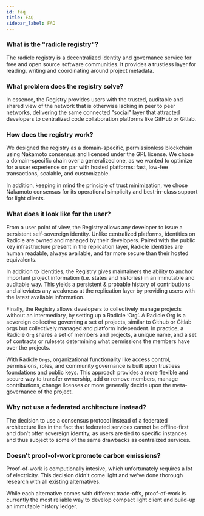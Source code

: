```yaml
---
id: faq
title: FAQ
sidebar_label: FAQ
---
```


### What is the "radicle registry"?

The radicle registry is a decentralized identity and governance service for free and open source software communities. It provides a trustless layer for reading, writing and coordinating around project metadata.

### What problem does the registry solve?

In essence, the Registry provides users with the trusted, auditable and shared view of the network that is otherwise lacking in peer to peer networks, delivering the same connected "social" layer that attracted developers to centralized code collaboration platforms like GitHub or Gitlab.

### How does the registry work?

We designed the registry as a domain-specific, permissionless blockchain using Nakamoto consensus and licensed under the GPL license. We chose a domain-specific chain over a generalized one, as we wanted to optimize for a user experience on par with hosted platforms: fast, low-fee transactions, scalable, and customizable.

In addition, keeping in mind the principle of trust minimization, we chose Nakamoto consensus for its operational simplicity and best-in-class support for light clients.

### What does it look like for the user?

From a user point of view, the Registry allows any developer to issue a persistent self-sovereign identity. Unlike centralized platforms, identities on Radicle are owned and managed by their developers. Paired with the public key infrastructure present in the replication layer, Radicle identities are human readable, always available, and far more secure than their hosted equivalents.

In addition to identities, the Registry gives maintainers the ability to anchor important project information (i.e. states and histories) in an immutable and auditable way. This yields a persistent & probable history of contributions and alleviates any weakness at the replication layer by providing users with the latest available information.

Finally, the Registry allows developers to collectively manage projects without an intermediary, by setting up a Radicle ‘Org’. A Radicle Org is a sovereign collective governing a set of projects, similar to Github or Gitlab orgs but collectively managed and platform independent. In practice, a Radicle `Org` shares a set of members and projects, a unique name, and a set of contracts or rulesets determining what permissions the members have over the projects.

With Radicle `Orgs`, organizational functionality like access control, permissions, roles, and community governance is built upon trustless foundations and public keys. This approach provides a more flexible and secure way to transfer ownership, add or remove members, manage contributions, change licenses or more generally decide upon the meta-governance of the project.

### Why not use a federated architecture instead?

The decision to use a consensus protocol instead of a federated architecture lies in the fact that federated services cannot be offline-first and don’t offer sovereign identity, as users are tied to specific instances and thus subject to some of the same drawbacks as centralized services.

### Doesn't proof-of-work promote carbon emissions?

Proof-of-work is computionally intesive, which unfortunately requires a lot of electricity. This decision didn't come light and we've done thorough research with all existing alternatives.

While each alternative comes with different trade-offs, proof-of-work is currently the most reliable way to develop compact light client and build-up an immutable history ledger.
